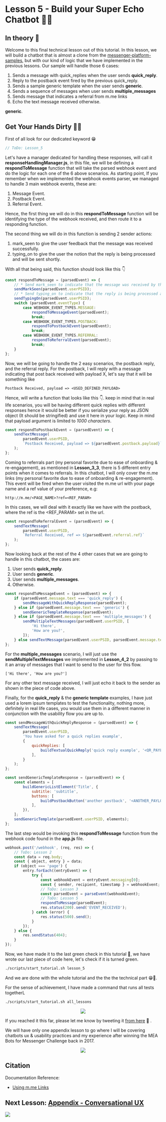 # Lesson 5 - Build your Super Echo Chatbot 💬🤖

## In theory 📖

Welcome to this final technical lesson out of this tutorial. In this lesson, we will build a chatbot that is almost a clone from the [messenger-platform-samples](https://github.com/fbsamples/messenger-platform-samples), but with our kind of logic that we have implemented in the previous lessons. Our sample will handle those 6 cases:

1.  Sends a message with quick_replies when the user sends **quick_reply**.
2.  Reply to the postback event fired by the previous quick_reply.
3.  Sends a sample generic template when the user sends **generic**.
4.  Sends a sequence of messages when user sends **multiple_messages**
5.  Sends message that indicates a referral from m.me links
6.  Echo the text message received otherwise.

**generic**.

## Get Your Hands Dirty 👩‍💻

First of all look for our dedicated keyword 😁

```javascript
// ToDo: Lesson_5
```

Let's have a manager dedicated for handling these responses, will call it **responseHandlingManager.js**, in this file, we will be defining a **respondToMessage** function that will take the parsed webhook event and do the logic for each one of the 6 above scenarios. As starting point, If you remember when we implemented the webhook events parser, we managed to handle 3 main webhook events, these are:

1.  Message Event.
2.  Postback Event.
3.  Referral Event.

Hence, the first thing we will do in this **respondToMessage** function will be identifying the type of the webhook received, and then route it to a responding function.

The second thing we will do in this function is sending 2 sender actions:

1.  mark_seen to give the user feedback that the message was received successfully.
2.  typing_on to give the user the notion that the reply is being processed and will be sent shortly.

With all that being said, this function should look like this 👇

```javascript
const respondToMessage = (parsedEvent) => {
    // * Send mark_seen to indicate that the message was received by the chatbot
    sendMarkSeen(parsedEvent.userPSID);
    // * Send typing_on to indicate that the reply is being processed and will be sent shortly
    sendTypingOn(parsedEvent.userPSID);
    switch (parsedEvent.eventType) {
        case WEBHOOK_EVENT_TYPES.MESSAGE:
            respondToMessageEvent(parsedEvent);
            break;
        case WEBHOOK_EVENT_TYPES.POSTBACK:
            respondToPostbackEvent(parsedEvent);
            break;
        case WEBHOOK_EVENT_TYPES.REFERRAL:
            respondToReferralEvent(parsedEvent);
            break;
    }
};
```

Now, we will be going to handle the 2 easy scenarios, the postback reply, and the referral reply. For the postback, I will reply with a message indicating that post back received with payload X, let's say that it will be something like

```
Postback Received, payload => <USED_DEFINED_PAYLOAD>
```

Hence, will write a function that looks like this 👇. keep in mind that in real life scenarios, you will be having different quick replies with different responses hence it would be better if you serialize your reply as JSON object (It should be stringified) and use it here in your logic. Keep in mind that payload argument is limited to _1000 characters_.

```javascript
const respondToPostbackEvent = (parsedEvent) => {
    sendTextMessage(
        parsedEvent.userPSID,
        `Postback Received, payload => ${parsedEvent.postback.payload}`
    );
};
```

Coming to referrals part (my personal favorite due to ease of onboarding & re-engagement), as mentioned in **Lesson_3_3**, there is 5 different entry points when it comes to referrals. In this chatbot, I will only cover the m.me links (my personal favorite due to ease of onboarding & re-engagement). This event will be fired when the user visited the m.me url with your page name and a ref value of your preference, e.g:

```
http://m.me/<PAGE_NAME>?ref=<REF_PARAM>
```

In this cases, we will deal with it exactly like we have with the postback, where the ref is the <REF_PARAM> set in the url.

```javascript
const respondToReferralEvent = (parsedEvent) => {
    sendTextMessage(
        parsedEvent.userPSID,
        `Referral Received, ref => ${parsedEvent.referral.ref}`
    );
};
```

Now looking back at the rest of the 4 other cases that we are going to handle in this chatbot, the cases are:

1.  User sends **quick_reply**.
2.  User sends **generic**.
3.  User sends **multiple_messages**.
4.  Otherwise.

```javascript
const respondToMessageEvent = (parsedEvent) => {
    if (parsedEvent.message.text === 'quick_reply') {
        sendMessageWithQuickReplyResponse(parsedEvent);
    } else if (parsedEvent.message.text === 'generic') {
        sendGenericTemplateResponse(parsedEvent);
    } else if (parsedEvent.message.text === 'multiple_messages') {
        sendMultipleTextMessages(parsedEvent.userPSID, [
            'Hi there',
            'How are you?',
        ]);
    } else sendTextMessage(parsedEvent.userPSID, parsedEvent.message.text);
};
```

For the **multiple_messages** scenario, I will just use the **sendMultipleTextMessages** we implemented in **Lesson_4_2** by passing to it an array of messages that I want to send to the user for this flow.

```
['Hi there', 'How are you?']
```

For any other text message received, I will just echo it back to the sender as shown in the piece of code above.

Finally, for the **quick_reply** & the **generic template** examples, I have just used a lorem ipsum templates to test the functionality, nothing more, definitely in real life cases, you would use them in a different manner in conjunction with the usability flow you are up to.

```javascript
const sendMessageWithQuickReplyResponse = (parsedEvent) => {
    sendTextMessage(
        parsedEvent.userPSID,
        'You have asked for a quick replies example',
        {
            quickReplies: [
                buildTextualQuickReply('quick reply example', '<QR_PAYLOAD>'),
            ],
        }
    );
};

const sendGenericTemplateResponse = (parsedEvent) => {
    const elements = [
        buildGenericListElement('Title', {
            subtitle: 'subtitle',
            buttons: [
                buildPostbackButton('another postback', '<ANOTHER_PAYLOAD>'),
            ],
        }),
    ];
    sendGenericTemplate(parsedEvent.userPSID, elements);
};
```

The last step would be invoking this **respondToMessage** function from the webhook code found in the **app.js** file.

```javascript
webhook.post('/webhook', (req, res) => {
    // ToDo: Lesson 2
    const data = req.body;
    const { object, entry } = data;
    if (object === 'page') {
        entry.forEach((entryEvent) => {
            try {
                const webhookEvent = entryEvent.messaging[0];
                const { sender, recipient, timestamp } = webhookEvent;
                // ToDo: Lesson 3
                const parsedEvent = parseEvent(webhookEvent);
                // ToDo: Lesson 5
                respondToMessage(parsedEvent);
                res.status(200).send('EVENT_RECEIVED');
            } catch (error) {
                res.status(500).send();
            }
        });
    } else {
        res.sendStatus(404);
    }
});
```

Now, we have made it to the last green check in this tutorial 👏, we have wrote our last piece of code here, let's check if it is turned green.

```sh
./scripts/start_tutorial.sh lesson_5
```

And we are done with the whole tutorial and the the the technical part 😁🕺.

For the sense of achievement, I have made a command that runs all tests togetherL

```sh
./scripts/start_tutorial.sh all_lessons
```

<p align="center">
  <img src="images/lesson_5_im1.png" />
</p>

If you reached it this far, please let me know by tweeting it [from here](https://twitter.com/intent/tweet?text=Hi%20@_mluay,%20I%20have%20completed%20the%20Messenger%20Platform%20Tutorial,%20check%20my%20tests%20%F0%9F%98%81%F0%9F%91%87) 🙏
.

We will have only one appendix lesson to go where I will be covering chatbots ux & usability practices and my experience after winning the MEA Bots for Messenger Challenge back in 2017.

<p align="center">
  <img src="https://media.giphy.com/media/vmon3eAOp1WfK/giphy.gif" />
</p>

## Citation

Documentation Reference:

-   [Using m.me Links](https://developers.facebook.com/docs/messenger-platform/discovery/m-me-links/)

## Next Lesson: [Appendix - Conversational UX](Lesson_A.md)

[<img src="https://img.shields.io/badge/@_mluay%20-%231DA1F2.svg?&style=for-the-badge&logo=Twitter&logoColor=white"/>](https://twitter.com/_mluay)
